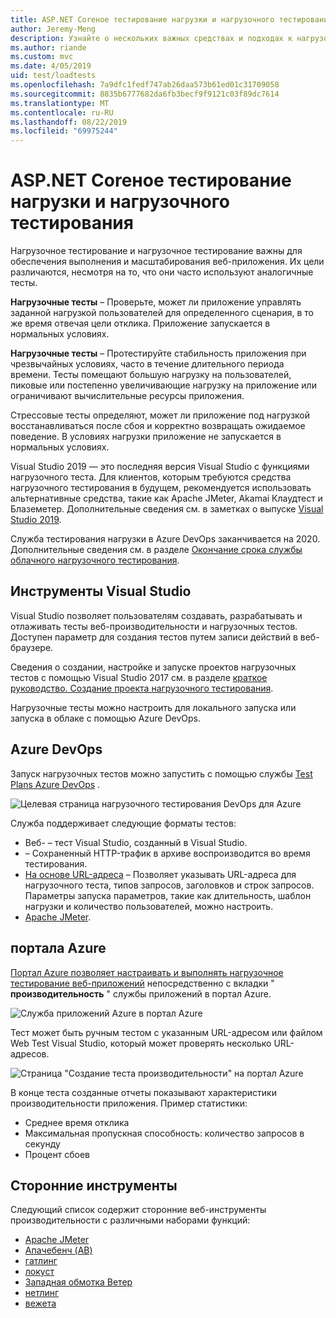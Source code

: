 ```yaml
---
title: ASP.NET Coreное тестирование нагрузки и нагрузочного тестирования
author: Jeremy-Meng
description: Узнайте о нескольких важных средствах и подходах к нагрузочному тестированию и нагрузочному тестированию ASP.NET Core приложений.
ms.author: riande
ms.custom: mvc
ms.date: 4/05/2019
uid: test/loadtests
ms.openlocfilehash: 7a9dfc1fedf747ab26daa573b61ed01c31709058
ms.sourcegitcommit: 8835b6777682da6fb3becf9f9121c03f89dc7614
ms.translationtype: MT
ms.contentlocale: ru-RU
ms.lasthandoff: 08/22/2019
ms.locfileid: "69975244"
---
```

# <a name="aspnet-core-loadstress-testing"></a>ASP.NET Coreное тестирование нагрузки и нагрузочного тестирования

Нагрузочное тестирование и нагрузочное тестирование важны для обеспечения выполнения и масштабирования веб-приложения. Их цели различаются, несмотря на то, что они часто используют аналогичные тесты.

**Нагрузочные тесты** &ndash; Проверьте, может ли приложение управлять заданной нагрузкой пользователей для определенного сценария, в то же время отвечая цели отклика. Приложение запускается в нормальных условиях.

**Нагрузочные тесты** &ndash; Протестируйте стабильность приложения при чрезвычайных условиях, часто в течение длительного периода времени. Тесты помещают большую нагрузку на пользователей, пиковые или постепенно увеличивающие нагрузку на приложение или ограничивают вычислительные ресурсы приложения.

Стрессовые тесты определяют, может ли приложение под нагрузкой восстанавливаться после сбоя и корректно возвращать ожидаемое поведение. В условиях нагрузки приложение не запускается в нормальных условиях.

Visual Studio 2019 — это последняя версия Visual Studio с функциями нагрузочного теста. Для клиентов, которым требуются средства нагрузочного тестирования в будущем, рекомендуется использовать альтернативные средства, такие как Apache JMeter, Akamai Клаудтест и Блаземетер. Дополнительные сведения см. в заметках о выпуске [Visual Studio 2019](/visualstudio/releases/2019/release-notes-v16.0#test-tools).

Служба тестирования нагрузки в Azure DevOps заканчивается на 2020. Дополнительные сведения см. в разделе [Окончание срока службы облачного нагрузочного тестирования](https://devblogs.microsoft.com/devops/cloud-based-load-testing-service-eol/).

## <a name="visual-studio-tools"></a>Инструменты Visual Studio

Visual Studio позволяет пользователям создавать, разрабатывать и отлаживать тесты веб-производительности и нагрузочных тестов. Доступен параметр для создания тестов путем записи действий в веб-браузере.

Сведения о создании, настройке и запуске проектов нагрузочных тестов с помощью Visual Studio 2017 см. в разделе [краткое руководство. Создание проекта нагрузочного тестирования](/visualstudio/test/quickstart-create-a-load-test-project?view=vs-2017).

Нагрузочные тесты можно настроить для локального запуска или запуска в облаке с помощью Azure DevOps.

## <a name="azure-devops"></a>Azure DevOps

Запуск нагрузочных тестов можно запустить с помощью службы [Test Plans Azure DevOps](/azure/devops/test/load-test/index?view=vsts) .

![Целевая страница нагрузочного тестирования DevOps для Azure](./load-tests/_static/azure-devops-load-test.png)

Служба поддерживает следующие форматы тестов:

* Веб- &ndash; тест Visual Studio, созданный в Visual Studio.
* &ndash; Сохраненный HTTP-трафик в архиве воспроизводится во время тестирования.
* [На основе URL-адреса](/azure/devops/test/load-test/get-started-simple-cloud-load-test?view=vsts) &ndash; Позволяет указывать URL-адреса для нагрузочного теста, типов запросов, заголовков и строк запросов. Параметры запуска параметров, такие как длительность, шаблон нагрузки и количество пользователей, можно настроить.
* [Apache JMeter](https://jmeter.apache.org/).

## <a name="azure-portal"></a>портала Azure

[Портал Azure позволяет настраивать и выполнять нагрузочное тестирование веб-приложений](/azure/devops/test/load-test/app-service-web-app-performance-test?view=vsts) непосредственно с вкладки " **производительность** " службы приложений в портал Azure.

![Служба приложений Azure в портал Azure](./load-tests/_static/azure-appservice-perf-test.png)

Тест может быть ручным тестом с указанным URL-адресом или файлом Web Test Visual Studio, который может проверять несколько URL-адресов.

![Страница "Создание теста производительности" на портал Azure](./load-tests/_static/azure-appservice-perf-test-config.png)

В конце теста созданные отчеты показывают характеристики производительности приложения. Пример статистики:

* Среднее время отклика
* Максимальная пропускная способность: количество запросов в секунду
* Процент сбоев

## <a name="third-party-tools"></a>Сторонние инструменты

Следующий список содержит сторонние веб-инструменты производительности с различными наборами функций:

* [Apache JMeter](https://jmeter.apache.org/)
* [Апачебенч (AB)](https://httpd.apache.org/docs/2.4/programs/ab.html)
* [гатлинг](https://gatling.io/)
* [локуст](https://locust.io/)
* [Западная обмотка Ветер](https://websurge.west-wind.com/)
* [нетлинг](https://github.com/hallatore/Netling)
* [вежета](https://github.com/tsenart/vegeta)
